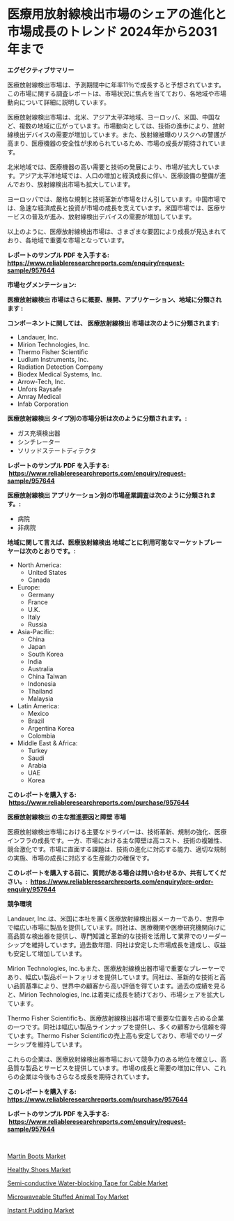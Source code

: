 <p><h1>医療用放射線検出市場のシェアの進化と市場成長のトレンド 2024年から2031年まで</h1></p><p><strong>エグゼクティブサマリー</strong></p>
<p><p>医療放射線検出市場は、予測期間中に年率11％で成長すると予想されています。この市場に関する調査レポートは、市場状況に焦点を当てており、各地域や市場動向について詳細に説明しています。</p><p>医療放射線検出市場は、北米、アジア太平洋地域、ヨーロッパ、米国、中国など、複数の地域に広がっています。市場動向としては、技術の進歩により、放射線検出デバイスの需要が増加しています。また、放射線被曝のリスクへの警護が高まり、医療機器の安全性が求められているため、市場の成長が期待されています。</p><p>北米地域では、医療機器の高い需要と技術の発展により、市場が拡大しています。アジア太平洋地域では、人口の増加と経済成長に伴い、医療設備の整備が進んでおり、放射線検出市場も拡大しています。</p><p>ヨーロッパでは、厳格な規制と技術革新が市場をけん引しています。中国市場では、急速な経済成長と投資が市場の成長を支えています。米国市場では、医療サービスの普及が進み、放射線検出デバイスの需要が増加しています。</p><p>以上のように、医療放射線検出市場は、さまざまな要因により成長が見込まれており、各地域で重要な市場となっています。</p></p>
<p><strong>レポートのサンプル PDF を入手する: <a href="https://www.reliableresearchreports.com/enquiry/request-sample/957644">https://www.reliableresearchreports.com/enquiry/request-sample/957644</a></strong></p>
<p><strong>市場セグメンテーション:</strong></p>
<p><strong> 医療放射線検出 市場はさらに概要、展開、アプリケーション、地域に分類されます :</strong></p>
<p><strong>コンポーネントに関しては、 医療放射線検出 市場は次のように分類されます: &nbsp;</strong></p>
<p><ul><li>Landauer, Inc.</li><li>Mirion Technologies, Inc.</li><li>Thermo Fisher Scientific</li><li>Ludlum Instruments, Inc.</li><li>Radiation Detection Company</li><li>Biodex Medical Systems, Inc.</li><li>Arrow-Tech, Inc.</li><li>Unfors Raysafe</li><li>Amray Medical</li><li>Infab Corporation</li></ul></p>
<p><strong> 医療放射線検出 タイプ別の市場分析は次のように分類されます。:</strong></p>
<p><ul><li>ガス充填検出器</li><li>シンチレーター</li><li>ソリッドステートディテクタ</li></ul></p>
<p><strong>レポートのサンプル PDF を入手する: &nbsp;<a href="https://www.reliableresearchreports.com/enquiry/request-sample/957644">https://www.reliableresearchreports.com/enquiry/request-sample/957644</a></strong></p>
<p><strong> 医療放射線検出 アプリケーション別の市場産業調査は次のように分類されます。:</strong></p>
<p><ul><li>病院</li><li>非病院</li></ul></p>
<p><strong>地域に関して言えば、医療放射線検出 地域ごとに利用可能なマーケットプレーヤーは次のとおりです。:</strong></p>
<p><ul>
    <li>
        North America:
        <ul>
            <li>United States</li>
            <li>Canada</li>
        </ul>
    </li>
    <li>
        Europe:
        <ul>
            <li>Germany</li>
            <li>France</li>
            <li>U.K.</li>
            <li>Italy</li>
            <li>Russia</li>
        </ul>
    </li>
    <li>
        Asia-Pacific:
        <ul>
            <li>China</li>
            <li>Japan</li>
            <li>South Korea</li>
            <li>India</li>
            <li>Australia</li>
            <li>China Taiwan</li>
            <li>Indonesia</li>
            <li>Thailand</li>
            <li>Malaysia</li>
        </ul>
    </li>
    <li>
        Latin America:
        <ul>
            <li>Mexico</li>
            <li>Brazil</li>
            <li>Argentina Korea</li>
            <li>Colombia</li>
        </ul>
    </li>
    <li>
        Middle East & Africa:
        <ul>
            <li>Turkey</li>
            <li>Saudi</li>
            <li>Arabia</li>
            <li>UAE</li>
            <li>Korea</li>
        </ul>
    </li>
    </ul></p>
<p><strong>このレポートを購入する: &nbsp;<a href="https://www.reliableresearchreports.com/purchase/957644">https://www.reliableresearchreports.com/purchase/957644</a></strong></p>
<p><strong>医療放射線検出 の主な推進要因と障壁 市場</strong></p>
<p><p>医療放射線検出市場における主要なドライバーは、技術革新、規制の強化、医療インフラの成長です。一方、市場における主な障壁は高コスト、技術の複雑性、競合激化です。市場に直面する課題は、技術の進化に対応する能力、適切な規制の実施、市場の成長に対応する生産能力の確保です。</p></p>
<p><strong>このレポートを購入する前に、質問がある場合は問い合わせるか、共有してください。:&nbsp; <a href="https://www.reliableresearchreports.com/enquiry/pre-order-enquiry/957644">https://www.reliableresearchreports.com/enquiry/pre-order-enquiry/957644</a></strong></p>
<p><strong>競争環境</strong></p>
<p><p>Landauer, Inc.は、米国に本社を置く医療放射線検出器メーカーであり、世界中で幅広い市場に製品を提供しています。同社は、医療機関や医療研究機関向けに高品質な検出器を提供し、専門知識と革新的な技術を活用して業界でのリーダーシップを維持しています。過去数年間、同社は安定した市場成長を達成し、収益も安定して増加しています。</p><p>Mirion Technologies, Inc.もまた、医療放射線検出器市場で重要なプレーヤーであり、幅広い製品ポートフォリオを提供しています。同社は、革新的な技術と高い品質基準により、世界中の顧客から高い評価を得ています。過去の成績を見ると、Mirion Technologies, Inc.は着実に成長を続けており、市場シェアを拡大しています。</p><p>Thermo Fisher Scientificも、医療放射線検出器市場で重要な位置を占める企業の一つです。同社は幅広い製品ラインナップを提供し、多くの顧客から信頼を得ています。Thermo Fisher Scientificの売上高も安定しており、市場でのリーダーシップを維持しています。</p><p>これらの企業は、医療放射線検出器市場において競争力のある地位を確立し、高品質な製品とサービスを提供しています。市場の成長と需要の増加に伴い、これらの企業は今後もさらなる成長を期待されています。</p></p>
<p><strong>このレポートを購入する: &nbsp; <a href="https://www.reliableresearchreports.com/purchase/957644">https://www.reliableresearchreports.com/purchase/957644</a></strong></p>
<p><strong>レポートのサンプル PDF を入手する: &nbsp;<a href="https://www.reliableresearchreports.com/enquiry/request-sample/957644">https://www.reliableresearchreports.com/enquiry/request-sample/957644</a></strong><strong></strong></p>
<p>&nbsp;</p>
<p><p><a href="https://cautious-neon-760.notion.site/Martin-Boots-Market-Size-Furnishes-Valuable-Information-Encompassing-Market-Share-Market-Trends-an-fe065fb9a62c4693be218ed65f79ac2d">Martin Boots Market</a></p><p><a href="https://frill-swim-3cd.notion.site/Healthy-Shoes-Market-Share-Market-New-Trends-Analysis-Report-By-Type-By-Application-By-End-use--2283a7c6dc2c4389a4990ec0f5ef6db0">Healthy Shoes Market</a></p><p><a href="https://view.publitas.com/reportprime-1/semi-conductive-water-blocking-tape-for-cable-market-research-report-reveals-the-latest-trends-and-opportunities-of-this-market-for-period-from-2024-2031/">Semi-conductive Water-blocking Tape for Cable Market</a></p><p><a href="https://view.publitas.com/reportprime-1/microwaveable-stuffed-animal-toy-market-furnish-information-about-market-size-market-share-market-dynamics-and-projections-spanning-from-2024-to-2031/">Microwaveable Stuffed Animal Toy Market</a></p><p><a href="https://spotless-saver-8fd.notion.site/Instant-Pudding-Market-A-Comprehensive-Report-of-its-Market-Share-Growth-Trends-2024-2031-706dbdb203754caab1bdb7baa86de805">Instant Pudding Market</a></p></p>